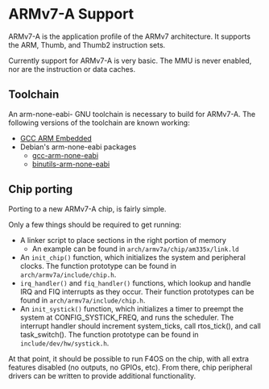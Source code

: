 ARMv7-A Support
===============

ARMv7-A is the application profile of the ARMv7 architecture.
It supports the ARM, Thumb, and Thumb2 instruction sets.

Currently support for ARMv7-A is very basic.  The MMU is never enabled,
nor are the instruction or data caches.

## Toolchain

An arm-none-eabi- GNU toolchain is necessary to build for ARMv7-A.
The following versions of the toolchain are known working:

* [GCC ARM Embedded](https://launchpad.net/gcc-arm-embedded)
* Debian's arm-none-eabi packages
    * [gcc-arm-none-eabi](https://packages.debian.org/jessie/gcc-arm-none-eabi)
    * [binutils-arm-none-eabi](https://packages.debian.org/jessie/binutils-arm-none-eabi)

## Chip porting

Porting to a new ARMv7-A chip, is fairly simple.

Only a few things should be required to get running:

* A linker script to place sections in the right portion of memory
    * An example can be found in `arch/armv7a/chip/am335x/link.ld`
* An `init_chip()` function, which initializes the system and peripheral
  clocks.  The function prototype can be found in `arch/armv7a/include/chip.h`.
* `irq_handler()` and `fiq_handler()` functions, which lookup and handle IRQ
  and FIQ interrupts as they occur.  Their function prototypes can be found in
  `arch/armv7a/include/chip.h`.
* An `init_systick()` function, which initializes a timer to preempt the
  system at CONFIG_SYSTICK_FREQ, and runs the scheduler.  The interrupt
  handler should increment system_ticks, call rtos_tick(), and call
  task_switch().  The function prototype can be found in
  `include/dev/hw/systick.h`.

At that point, it should be possible to run F4OS on the chip, with all extra
features disabled (no outputs, no GPIOs, etc).  From there, chip peripheral
drivers can be written to provide additional functionality.
